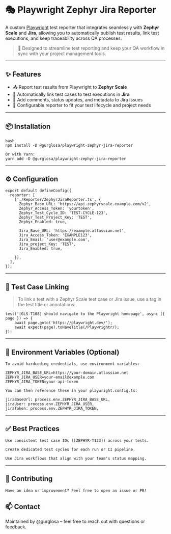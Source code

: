 # 🎭 Playwright Zephyr Jira Reporter

A custom [Playwright](https://playwright.dev/) test reporter that integrates seamlessly with **Zephyr Scale** and **Jira**, allowing you to automatically publish test results, link test executions, and keep traceability across QA processes.

> 🧪 Designed to streamline test reporting and keep your QA workflow in sync with your project management tools.

---

## ✨ Features

- 📤 Report test results from Playwright to **Zephyr Scale**
- 🔗 Automatically link test cases to test executions in **Jira**
- 📘 Add comments, status updates, and metadata to Jira issues
- 🔄 Configurable reporter to fit your test lifecycle and project needs

---

## 📦 Installation


```
bash
npm install -D @gurglosa/playwright-zephyr-jira-reporter

Or with Yarn:
yarn add -D @gurglosa/playwright-zephyr-jira-reporter

```

---
## ⚙️ Configuration

```
export default defineConfig({
  reporter: [
    ['./Reporter/ZephyrJiraReporter.ts', {
      Zephyr_Base_URL: 'https://api.zephyrscale.example.com/v2',
      Zephyr_Access_Token: 'yourtoken',
      Zephyr_Test_Cycle_ID: 'TEST-CYCLE-123',
      Zephyr_Test_Project_Key: 'TEST',
      Zephyr_Enabled: true,

      Jira_Base_URL: 'https://example.atlassian.net',
      Jira_Access_Token: 'EXAMPLE123',
      Jira_Email: 'user@example.com',
      Jira_project_Key: 'TEST',
      Jira_Enabled: true,

    }],
  ],
});
```
---

## 🧪 Test Case Linking

> To link a test with a Zephyr Scale test case or Jira issue, use a tag in the test title or annotations:
```
test('[GLS-T108] should navigate to the Playwright homepage', async ({ page }) => {
    await page.goto('https://playwright.dev/');
    await expect(page).toHaveTitle(/Playwrightr/);
});
```

---

## 📄 Environment Variables (Optional)
```
To avoid hardcoding credentials, use environment variables:

ZEPHYR_JIRA_BASE_URL=https://your-domain.atlassian.net
ZEPHYR_JIRA_USER=your-email@example.com
ZEPHYR_JIRA_TOKEN=your-api-token

You can then reference these in your playwright.config.ts:

jiraBaseUrl: process.env.ZEPHYR_JIRA_BASE_URL,
jiraUser: process.env.ZEPHYR_JIRA_USER,
jiraToken: process.env.ZEPHYR_JIRA_TOKEN,
```
---
## ✅ Best Practices
```
Use consistent test case IDs ([ZEPHYR-T123]) across your tests.

Create dedicated test cycles for each run or CI pipeline.

Use Jira workflows that align with your team's status mapping.
```
---
## 🧩 Contributing
```
Have an idea or improvement? Feel free to open an issue or PR!
```


## 📫 Contact
Maintained by @gurglosa – feel free to reach out with questions or feedback.
